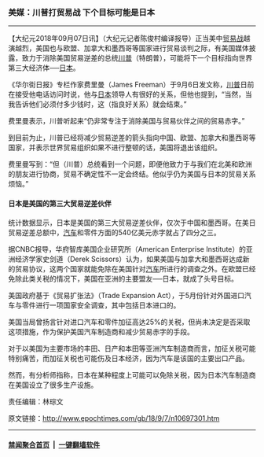 ### 美媒：川普打贸易战 下个目标可能是日本
------------------------

<p>【大纪元2018年09月07日讯】（大纪元记者陈俊村编译报导）正当美中<a href="http://www.epochtimes.com/gb/tag/%E8%B4%B8%E6%98%93%E6%88%98.html">贸易战</a>越演越烈，美国也与欧盟、加拿大和墨西哥等国家进行贸易谈判之际，有美国媒体披露，致力于消除美国贸易逆差的总统<a href="http://www.epochtimes.com/gb/tag/%E5%B7%9D%E6%99%AE.html">川普</a>（特朗普），可能将下一个目标指向世界第三大经济体──<a href="http://www.epochtimes.com/gb/tag/%E6%97%A5%E6%9C%AC.html">日本</a>。</p>
<p>《华尔街日报》专栏作家费里曼（James Freeman）于9月6日发文称，<a href="http://www.epochtimes.com/gb/tag/%E5%B7%9D%E6%99%AE.html">川普</a>日前在接受他电话访问时说，他与<a href="http://www.epochtimes.com/gb/tag/%E6%97%A5%E6%9C%AC.html">日本</a>领导人有很好的关系，但他也提到，“当然，当我告诉他们必须付多少钱时，这（指良好关系）就会结束。”</p>
<p>费里曼表示，川普听起来“仍非常专注于消除美国与贸易伙伴之间的贸易赤字。”</p>
<p>到目前为止，川普已经将减少贸易逆差的箭头指向中国、欧盟、加拿大和墨西哥等国家，并表示世界贸易组织如果不进行整顿的话，美国将退出该组织。</p>
<p>费里曼写到：“但（川普）总统看到一个问题，即便他致力于与我们在北美和欧洲的朋友进行协商，贸易不确定性不一定会终结。他似乎仍为美国与日本的贸易关系烦恼。”</p>
<h4>日本是美国的第三大贸易逆差伙伴</h4>
<p>统计数据显示，日本是美国的第三大贸易逆差伙伴，仅次于中国和墨西哥。在美日贸易逆差总额中，<a href="http://www.epochtimes.com/gb/tag/%E6%B1%BD%E8%BD%A6.html">汽车</a>和零件方面的540亿美元赤字就占了四分之三。</p>
<p>据CNBC报导，华府智库美国企业研究所（American Enterprise Institute）的亚洲经济学家史剑道（Derek Scissors）认为，如果美国与加拿大和墨西哥达成新的贸易协议，这两个国家就能免除在美国针对<a href="http://www.epochtimes.com/gb/tag/%E6%B1%BD%E8%BD%A6.html">汽车</a>所进行的调查之外。在欧盟已经免除此类关税的情况下，美国在亚洲的主要盟友──日本，就成了头号目标。</p>
<p>美国政府基于《贸易扩张法》（Trade Expansion Act），于5月份针对外国进口汽车与零件进行一项国家安全调查，其中包括日本进口的。</p>
<p>美国当局曾扬言针对进口汽车和零件加征高达25%的关税，但尚未决定是否采取这项措施，作为保护美国汽车制造商和减少贸易赤字的手段。</p>
<p>对于以美国为主要市场的丰田、日产和本田等亚洲汽车制造商而言，加征关税可能特别痛苦，而加征关税也可能伤及日本经济，因为汽车是该国的主要出口产品。</p>
<p>然而，有分析师指称，日本在某种程度上可能可以免除关税，因为日本汽车制造商在美国设立了很多生产设施。</p>
<p>责任编辑：林琮文</p>

原文链接：http://www.epochtimes.com/gb/18/9/7/n10697301.htm


------------------------
#### [禁闻聚合首页](https://github.com/gfw-breaker/banned-news/blob/master/README.md) &nbsp;|&nbsp;  [一键翻墙软件](https://github.com/gfw-breaker/nogfw/blob/master/README.md)